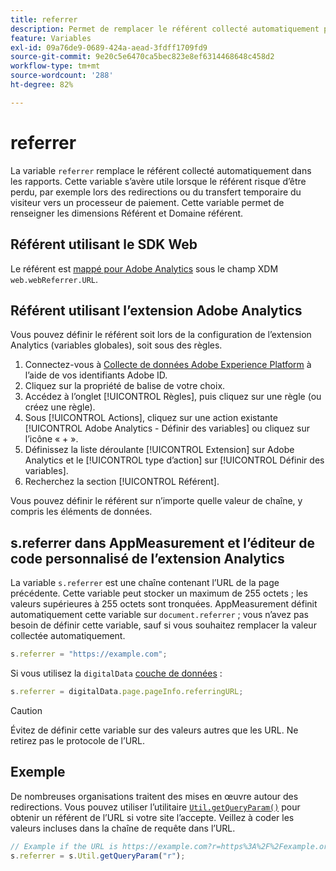 ```yaml
---
title: referrer
description: Permet de remplacer le référent collecté automatiquement pour un accès.
feature: Variables
exl-id: 09a76de9-0689-424a-aead-3fdff1709fd9
source-git-commit: 9e20c5e6470ca5bec823e8ef6314468648c458d2
workflow-type: tm+mt
source-wordcount: '288'
ht-degree: 82%

---
```


# referrer

La variable `referrer` remplace le référent collecté automatiquement dans les rapports. Cette variable s’avère utile lorsque le référent risque d’être perdu, par exemple lors des redirections ou du transfert temporaire du visiteur vers un processeur de paiement. Cette variable permet de renseigner les dimensions Référent et Domaine référent.

## Référent utilisant le SDK Web

Le référent est [mappé pour Adobe Analytics](https://experienceleague.adobe.com/docs/analytics/implementation/aep-edge/variable-mapping.html) sous le champ XDM `web.webReferrer.URL`.

## Référent utilisant l’extension Adobe Analytics

Vous pouvez définir le référent soit lors de la configuration de l’extension Analytics (variables globales), soit sous des règles.

1. Connectez-vous à [Collecte de données Adobe Experience Platform](https://experience.adobe.com/data-collection) à l’aide de vos identifiants Adobe ID.
2. Cliquez sur la propriété de balise de votre choix.
3. Accédez à l’onglet [!UICONTROL Règles], puis cliquez sur une règle (ou créez une règle).
4. Sous [!UICONTROL Actions], cliquez sur une action existante [!UICONTROL Adobe Analytics - Définir des variables] ou cliquez sur l’icône « + ».
5. Définissez la liste déroulante [!UICONTROL Extension] sur Adobe Analytics et le [!UICONTROL type d’action] sur [!UICONTROL Définir des variables].
6. Recherchez la section [!UICONTROL Référent].

Vous pouvez définir le référent sur n’importe quelle valeur de chaîne, y compris les éléments de données.

## s.referrer dans AppMeasurement et l’éditeur de code personnalisé de l’extension Analytics

La variable `s.referrer` est une chaîne contenant l’URL de la page précédente. Cette variable peut stocker un maximum de 255 octets ; les valeurs supérieures à 255 octets sont tronquées. AppMeasurement définit automatiquement cette variable sur `document.referrer` ; vous n’avez pas besoin de définir cette variable, sauf si vous souhaitez remplacer la valeur collectée automatiquement.

```js
s.referrer = "https://example.com";
```

Si vous utilisez la `digitalData` [couche de données](../../prepare/data-layer.md) :

```js
s.referrer = digitalData.page.pageInfo.referringURL;
```

>[!CAUTION]
>
>Évitez de définir cette variable sur des valeurs autres que les URL. Ne retirez pas le protocole de lʼURL.

## Exemple

De nombreuses organisations traitent des mises en œuvre autour des redirections. Vous pouvez utiliser l’utilitaire [`Util.getQueryParam()`](../functions/util-getqueryparam.md) pour obtenir un référent de l’URL si votre site l’accepte. Veillez à coder les valeurs incluses dans la chaîne de requête dans l’URL.

```js
// Example if the URL is https://example.com?r=https%3A%2F%2Fexample.org
s.referrer = s.Util.getQueryParam("r");
```
